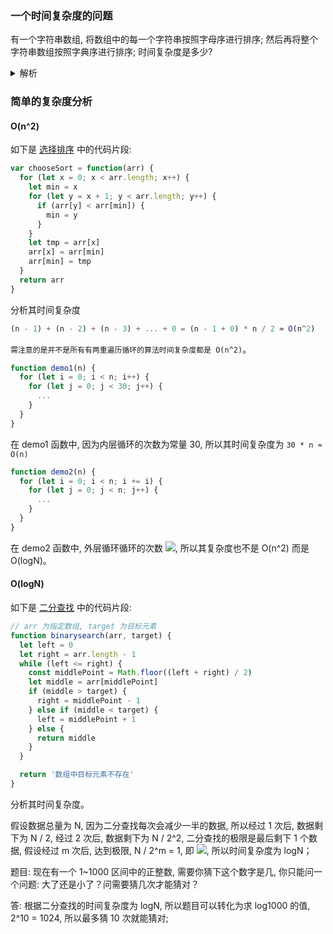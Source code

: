 ### 一个时间复杂度的问题

有一个字符串数组, 将数组中的每一个字符串按照字母序进行排序; 然后再将整个字符串数组按照字典序进行排序; 时间复杂度是多少?

<details>
  <summary>解析</summary>

假设数组中最长的字符串长度为 s, 有 n 个字符串。

对每一个字符串按照字母序进行排序: `n * slogs`
对整个字符串数组按照字典序进行排序: `s * nlogn` (比如比较 'abc' 和 'abd' 两个字符串的顺序, 需要比较到第 s 位字母, 所以需要乘上 3。)

> 排序默认为 O(nlogn) 的复杂度

</details>

### 简单的复杂度分析

#### O(n^2)

如下是 [选择排序](./排序算法/选择排序.md) 中的代码片段:

```js
var chooseSort = function(arr) {
  for (let x = 0; x < arr.length; x++) {
    let min = x
    for (let y = x + 1; y < arr.length; y++) {
      if (arr[y] < arr[min]) {
        min = y
      }
    }
    let tmp = arr[x]
    arr[x] = arr[min]
    arr[min] = tmp
  }
  return arr
}
```

分析其时间复杂度

```js
(n - 1) + (n - 2) + (n - 3) + ... + 0 = (n - 1 + 0) * n / 2 ≈ O(n^2)
```

`需注意的是并不是所有有两重遍历循环的算法时间复杂度都是 O(n^2)`。

```js
function demo1(n) {
  for (let i = 0; i < n; i++) {
    for (let j = 0; j < 30; j++) {
      ...
    }
  }
}
```

在 demo1 函数中, 因为内层循环的次数为常量 30, 所以其时间复杂度为 `30 * n ≈ O(n)`

```js
function demo2(n) {
  for (let i = 0; i < n; i += i) {
    for (let j = 0; j < n; j++) {
      ...
    }
  }
}
```

在 demo2 函数中, 外层循环循环的次数 ![](http://with.muyunyun.cn/b4705e227e4b5c5616b7eb81cfe082cb.jpg), 所以其复杂度也不是 O(n^2) 而是 O(logN)。

#### O(logN)

如下是 [二分查找](./二分查找.md) 中的代码片段:

```js
// arr 为指定数组, target 为目标元素
function binarysearch(arr, target) {
  let left = 0
  let right = arr.length - 1
  while (left <= right) {
    const middlePoint = Math.floor((left + right) / 2)
    let middle = arr[middlePoint]
    if (middle > target) {
      right = middlePoint - 1
    } else if (middle < target) {
      left = middlePoint + 1
    } else {
      return middle
    }
  }

  return '数组中目标元素不存在'
}
```

分析其时间复杂度。

假设数据总量为 N, 因为二分查找每次会减少一半的数据,
所以经过 1 次后, 数据剩下为 N / 2,
经过 2 次后, 数据剩下为 N / 2^2,
二分查找的极限是最后剩下 1 个数据, 假设经过 m 次后, 达到极限, N / 2^m = 1, 即 ![](http://with.muyunyun.cn/894f6426601047921de80c181e3656c2.jpg), 所以时间复杂度为 logN；

题目: 现在有一个 1~1000 区间中的正整数, 需要你猜下这个数字是几, 你只能问一个问题: 大了还是小了？问需要猜几次才能猜对？

答: 根据二分查找的时间复杂度为 logN, 所以题目可以转化为求 log1000 的值, 2^10 = 1024, 所以最多猜 10 次就能猜对;